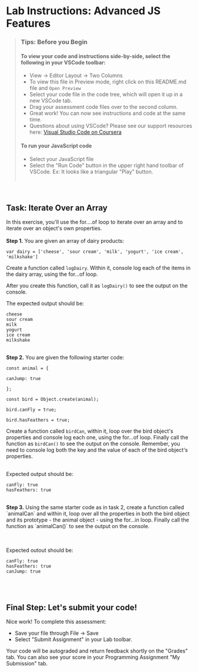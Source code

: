 # Lab Instructions: Advanced JS Features

> ### **Tips: Before you Begin**
> #### **To view your code and instructions side-by-side**, select the following in your VSCode toolbar:
> - View -> Editor Layout -> Two Columns
> - To view this file in Preview mode, right click on this README.md file and `Open Preview`
> - Select your code file in the code tree, which will open it up in a new VSCode tab.
> - Drag your assessment code files over to the second column.
> - Great work! You can now see instructions and code at the same time.
> - Questions about using VSCode? Please see our support resources here:
> [Visual Studio Code on Coursera](https://www.coursera.org/learn/programming-with-javascript/supplement/roMvE/visual-studio-code-on-coursera)
> #### **To run your JavaScript code**
> - Select your JavaScript file
> - Select the "Run Code" button in the upper right hand toolbar of VSCode.
> Ex: It looks like a triangular "Play" button. <br><br>

<br>


## Task: Iterate Over an Array

In this exercise, you'll use the for....of loop to iterate over an array and to iterate over an object's own properties.
<br><br>
**Step 1.** You are given an array of dairy products:


    var dairy = ['cheese', 'sour cream', 'milk', 'yogurt', 'ice cream', 'milkshake']



Create a function called `logDairy`. Within it, console log each of the items in the dairy array, using the for...of loop.

After you create this function, call it as `logDairy()` to see the output on the console.

The expected output should be:

```
cheese
sour cream
milk
yogurt
ice cream
milkshake
```

<br>
<b>Step 2.</b> You are given the following starter code:

```
const animal = {

canJump: true

};

const bird = Object.create(animal);

bird.canFly = true;

bird.hasFeathers = true;
```

Create a function called `birdCan`, within it, loop over the bird object's properties and console log each one, using the for...of loop. Finally call the function as `birdCan()` to see the output on the console.
Remember, you need to console log both the key and the value of each of the bird object's properties.

<br/>
Expected output should be:

```
canFly: true
hasFeathers: true
```


<br>
<b>Step 3.</b>
    Using the same starter code as in task 2, create a function called `animalCan` and within it, loop over all the properties in both the bird object and its prototype - the animal object - using the for...in loop. Finally call the function as `animalCan()` to see the output on the console.

<br/><br/>
Expected outout should be:

```
canFly: true
hasFeathers: true
canJump: true
```
<br><br>
## Final Step: Let's submit your code!
Nice work! To complete this assessment:
- Save your file through File -> Save
- Select "Submit Assignment" in your Lab toolbar.

Your code will be autograded and return feedback shortly on the "Grades" tab.
You can also see your score in your Programming Assignment "My Submission" tab.
<br> <br>

